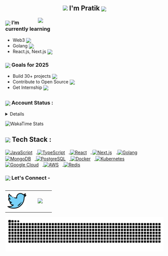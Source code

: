 ###
<h2 align="center">
  <img src="https://media.giphy.com/media/g0jg6lMcNORSlOv9Zb/giphy.gif?cid=790b7611kcpr64hjyt7jbve4vdkvw2m8rz4s86bbsgr38w18&ep=v1_stickers_search&rid=giphy.gif&ct=ts" width="40"> I'm Pratik  
  <img src="https://media3.giphy.com/media/v1.Y2lkPTc5MGI3NjExa28yNmd2dmM0dWtidDQ3cm42dGxkM3JrdGZvNXN1YzFza2d0N3g2YSZlcD12MV9pbnRlcm5hbF9naWZfYnlfaWQmY3Q9cw/12PXNbcHW8C9Bm/giphy.gif" width="40" align="absmiddle">
</h2>
<a href="https://github.com/abhinavkale-dev">
   <img align="right" src="https://media3.giphy.com/media/v1.Y2lkPTc5MGI3NjExZDNzODRqcmVseHVpc2J6cTgydHk1eHdmdGwxdXNob3g5dG8zNXh6YSZlcD12MV9pbnRlcm5hbF9naWZfYnlfaWQmY3Q9Zw/n7xN8Tqaagpol3DkyF/giphy.gif" width="400">
</a>

### <img src="https://media.giphy.com/media/Zebztgv7jmkoLe1DoY/giphy.gif?cid=ecf05e473t22i4scweo65028p2tlkre0zpc4x1aa0808tuu8&ep=v1_stickers_search&rid=giphy.gif&ct=s" width="40" align="absmiddle">  I’m currently learning 
- Web3 <img src="https://media.giphy.com/media/v1.Y2lkPWVjZjA1ZTQ3YW0yanlvcmpoNXdlbjFmeGI4aXhjbWZxbngxeTJvdmFkOXVlbWY5ayZlcD12MV9zdGlja2Vyc19zZWFyY2gmY3Q9cw/sMxhudBF8BeWeCeBZQ/giphy.gif" width="40" align="absmiddle">
- Golang <img src="https://media.giphy.com/media/zYi4Qdbs4LUmCrVD82/giphy.gif?cid=790b7611j85x6cy672oe01j55fs6y16ua0uirzdr3jxtel3x&ep=v1_stickers_search&rid=giphy.gif&ct=" width="40" align="absmiddle">
- React.js, Next.js <img src="https://media.giphy.com/media/eNAsjO55tPbgaor7ma/giphy.gif?cid=790b7611of7n9ghlzd949b0isywl0vriatvctujp2ql84yut&ep=v1_stickers_search&rid=giphy.gif&ct=s" width="40" align="absmiddle">

### <img src="https://media.giphy.com/media/n24Eq6str4wLglFVw6/giphy.gif?cid=790b7611tsdiq320yew5aukjpcfkl9drf87ndgo5gz28wmc0&ep=v1_stickers_search&rid=giphy.gif&ct=s" width="40" align="absmiddle"> Goals for 2025
- Build 30+ projects <img src="https://media.giphy.com/media/BiSeh1hFJ2waKPld1p/giphy.gif?cid=790b7611dg4uzy0qrovmxhpsc0qq5hgz0v31qr5q377rt6dm&ep=v1_stickers_search&rid=giphy.gif&ct=s" width="40" align="absmiddle">
- Contribute to Open Source <img src="https://media.giphy.com/media/UP3y7jUL3vpnVyawjo/giphy.gif?cid=ecf05e47veix02ae9zf90gx158mn74nfkum2huueqi61we80&ep=v1_stickers_search&rid=giphy.gif&ct=s" width="40" align="absmiddle">
- Get Internship <img src="https://media.giphy.com/media/RW1n4Qh34k4c6oWg7n/giphy.gif?cid=ecf05e47veix02ae9zf90gx158mn74nfkum2huueqi61we80&ep=v1_stickers_search&rid=giphy.gif&ct=s" width="40" align="absmiddle">

##

### <img src="https://media.giphy.com/media/RfSEtAibkFAGiVVYX0/giphy.gif?cid=ecf05e471b45wcbngxvy8qyevuwq2zur5k7mctj8d4dteuut&ep=v1_stickers_search&rid=giphy.gif&ct=s" width="40" align="absmiddle"> Account Status : 

<details>
  <summary>Details</summary>
  <img src="https://github-readme-stats.vercel.app/api?username=Prtik12&show_icons=true&theme=tokyonight" />
</details>

![WakaTime Stats](https://github-readme-stats.vercel.app/api/wakatime?username=Prtik12&layout=compact&theme=tokyonight)

<h2 align="left">
  <img src="https://media.giphy.com/media/QVz8bVdhi6dmkIkg61/giphy.gif" width="40" align="absmiddle"> Tech Stack :
</h2>

<div align="left">
  <a href="https://developer.mozilla.org/en-US/docs/Web/JavaScript" target="_blank">
    <img src="https://cdn.jsdelivr.net/gh/devicons/devicon/icons/javascript/javascript-original.svg" alt="JavaScript" style="height:35px;width:auto;margin-right:12px;vertical-align:middle;" />
  </a>
  <a href="https://www.typescriptlang.org/" target="_blank">
    <img src="https://cdn.jsdelivr.net/gh/devicons/devicon/icons/typescript/typescript-original.svg" alt="TypeScript" style="height:35px;width:auto;margin-right:12px;vertical-align:middle;" />
  </a>
  <a href="https://react.dev/" target="_blank">
    <img src="https://cdn.jsdelivr.net/gh/devicons/devicon/icons/react/react-original.svg" alt="React" style="height:35px;width:auto;margin-right:12px;vertical-align:middle;" />
  </a>
  <a href="https://nextjs.org/" target="_blank">
    <img src="https://cdn.jsdelivr.net/gh/devicons/devicon/icons/nextjs/nextjs-original.svg" alt="Next.js" style="height:35px;width:auto;margin-right:12px;vertical-align:middle;background:white;border-radius:5px;padding:2px;" />
  </a>
  <a href="https://go.dev/" target="_blank">
    <img src="https://cdn.jsdelivr.net/gh/devicons/devicon/icons/go/go-original.svg" alt="Golang" style="height:35px;width:auto;margin-right:12px;vertical-align:middle;" />
  </a>
  <a href="https://www.mongodb.com/" target="_blank">
    <img src="https://cdn.jsdelivr.net/gh/devicons/devicon/icons/mongodb/mongodb-original.svg" alt="MongoDB" style="height:35px;width:auto;margin-right:12px;vertical-align:middle;" />
  </a>
  <a href="https://www.postgresql.org/" target="_blank">
    <img src="https://cdn.jsdelivr.net/gh/devicons/devicon/icons/postgresql/postgresql-original.svg" alt="PostgreSQL" style="height:35px;width:auto;margin-right:12px;vertical-align:middle;" />
  </a>
  <a href="https://www.docker.com/" target="_blank">
    <img src="https://cdn.jsdelivr.net/gh/devicons/devicon/icons/docker/docker-original.svg" alt="Docker" style="height:35px;width:auto;margin-right:12px;vertical-align:middle;" />
  </a>
  <a href="https://kubernetes.io/" target="_blank">
    <img src="https://cdn.jsdelivr.net/gh/devicons/devicon/icons/kubernetes/kubernetes-plain.svg" alt="Kubernetes" style="height:35px;width:auto;margin-right:12px;vertical-align:middle;" />
  </a>
  <a href="https://cloud.google.com/" target="_blank">
    <img src="https://cdn.jsdelivr.net/gh/devicons/devicon/icons/googlecloud/googlecloud-original.svg" alt="Google Cloud" style="height:35px;width:auto;margin-right:12px;vertical-align:middle;" />
  </a>
  <a href="https://aws.amazon.com/" target="_blank">
    <img src="https://cdn.jsdelivr.net/gh/devicons/devicon/icons/amazonwebservices/amazonwebservices-line-wordmark.svg" alt="AWS" style="height:35px;width:auto;margin-right:12px;vertical-align:middle;" />
  </a>
  <a href="https://redis.io/" target="_blank">
    <img src="https://cdn.jsdelivr.net/gh/devicons/devicon/icons/redis/redis-original.svg" alt="Redis" style="height:35px;width:auto;margin-right:12px;vertical-align:middle;" />
  </a>
</div>


###

<h3><img src="https://media.giphy.com/media/Al9XitEIwGgLU9yMfS/giphy.gif?cid=ecf05e47246z68gic13exguovr5xae6jhotnfa5nmu0evi54&ep=v1_stickers_search&rid=giphy.gif&ct=s" width="60" align="absmiddle"> Let's Connect - </h3>

<table width="120" align="left">
  <tr>  
    <td align="center" width="60">
      <a href="https://x.com/iPratikkk___"><img src="https://raw.githubusercontent.com/8bithemant/8bithemant/master/twitter.png?raw=true" width="60"></a>
    </td>
    <td align="center" width="60">
      <a href="mailto:babyjesus7695@gmail.com"><img src="https://user-images.githubusercontent.com/29790345/184528214-8f168ffd-5a4c-4d30-8d6b-917568924fbb.png?raw=true" width="80"></a>
    </td>
  </tr>
</table>
<br><br><br>


---

<picture>
  <source media="(prefers-color-scheme: dark)" srcset="https://raw.githubusercontent.com/Prtik12/Prtik12/output/github-snake-dark.svg" />
  <source media="(prefers-color-scheme: light)" srcset="https://raw.githubusercontent.com/Prtik12/Prtik12/output/github-snake.svg" />
  <img alt="github-snake" src="https://raw.githubusercontent.com/Prtik12/Prtik12/output/github-snake.svg" />
</picture>
